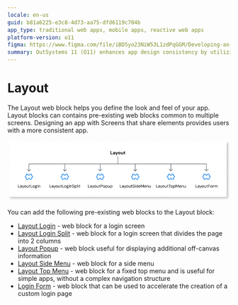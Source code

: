 ```yaml
---
locale: en-us
guid: b81a6225-e3c8-4d73-aa75-dfd6119c704b
app_type: traditional web apps, mobile apps, reactive web apps
platform-version: o11
figma: https://www.figma.com/file/iBD5yo23NiW53L1zdPqGGM/Developing-an-Application?type=design&node-id=238%3A10&mode=design&t=KpVEJMvnBwiukqql-1
summary: OutSystems 11 (O11) enhances app design consistency by utilizing Layout web blocks that integrate common elements across multiple screens.
---
```

# Layout

The Layout web block helps you define the look and feel of your app. Layout blocks can contains pre-existing web blocks common to multiple screens. Designing an app with Screens that share elements provides users with a more consistent app.

![Diagram illustrating the Layout web block structure in an application](images/layout-weblock-diag.png "Layout Web Block Diagram")

You can add the following pre-existing web blocks to the Layout block:

* [Layout Login](layout-login.md) - web block for a login screen
* [Layout Login Split](layout-loginsplit.md) - web block for a login screen that divides the page into 2 columns
* [Layout Popup](layout-popup.md) - web block useful for displaying additional off-canvas information
* [Layout Side Menu](layout-sidemenu.md) - web block for a side menu
* [Layout Top Menu](layout-topmenu.md) - web block for a fixed top menu and is useful for simple apps, without a complex navigation structure
* [Login Form](loginform.md) - web block that can be used to accelerate the creation of a custom login page
